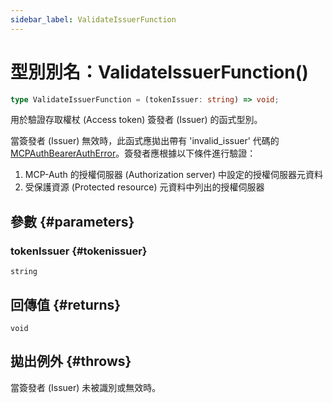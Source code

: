 ```yaml
---
sidebar_label: ValidateIssuerFunction
---
```


# 型別別名：ValidateIssuerFunction()

```ts
type ValidateIssuerFunction = (tokenIssuer: string) => void;
```

用於驗證存取權杖 (Access token) 簽發者 (Issuer) 的函式型別。

當簽發者 (Issuer) 無效時，此函式應拋出帶有 'invalid_issuer' 代碼的 [MCPAuthBearerAuthError](/references/js/classes/MCPAuthBearerAuthError.md)。簽發者應根據以下條件進行驗證：

1. MCP-Auth 的授權伺服器 (Authorization server) 中設定的授權伺服器元資料
2. 受保護資源 (Protected resource) 元資料中列出的授權伺服器

## 參數 {#parameters}

### tokenIssuer {#tokenissuer}

`string`

## 回傳值 {#returns}

`void`

## 拋出例外 {#throws}

當簽發者 (Issuer) 未被識別或無效時。
